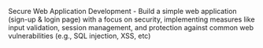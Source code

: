 Secure Web Application Development - Build a simple web application (sign-up & login page)
with a focus on security, implementing measures like input validation, session management, and
protection against common web vulnerabilities (e.g., SQL injection, XSS, etc)
